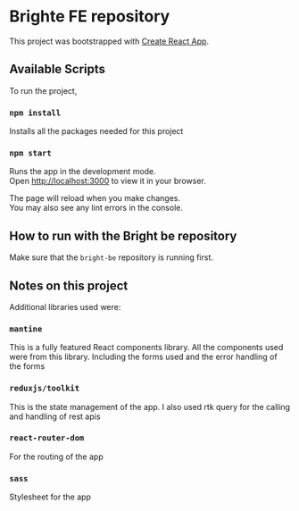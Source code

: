 # Brighte FE repository

This project was bootstrapped with [Create React App](https://github.com/facebook/create-react-app).

## Available Scripts

To run the project,

### `npm install`

Installs all the packages needed for this project

### `npm start`

Runs the app in the development mode.\
Open [http://localhost:3000](http://localhost:3000) to view it in your browser.

The page will reload when you make changes.\
You may also see any lint errors in the console.

## How to run with the Bright be repository

Make sure that the `bright-be` repository is running first.

## Notes on this project

Additional libraries used were:

### `mantine`

This is a fully featured React components library. All the components used were from this library. Including the forms used and the error handling of the forms

### `reduxjs/toolkit`

This is the state management of the app. I also used rtk query for the calling and handling of rest apis

### `react-router-dom`

For the routing of the app

### `sass`

Stylesheet for the app

